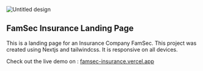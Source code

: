 ![Untitled design](https://github.com/fiificode/famsec-insurance/assets/84854612/4722b864-8ac2-471b-8b3d-8a9290d9b972)

## FamSec Insurance Landing Page
This is a landing page for an Insurance Company FamSec.
This project was created using Nextjs and tailwindcss. It is responsive on all devices.

Check out the live demo on : [famsec-insurance.vercel.app](https://famsec-insurance.vercel.app/)

